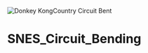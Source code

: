 ![Donkey KongCountry Circuit Bent](https://i0.wp.com/bitdeph.com/wp-content/uploads/2014/09/Bent_SNES_59-e1451801432663.jpg)

# SNES_Circuit_Bending

